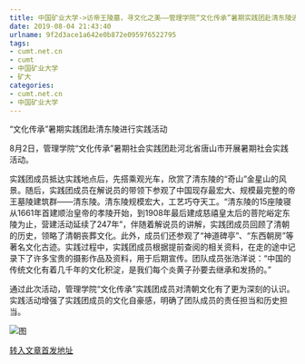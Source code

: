 ```yaml
---
title: 中国矿业大学->访帝王陵墓，寻文化之美——管理学院“文化传承”暑期实践团赴清东陵进行实践活动 | cumt.net.cn
date: 2019-08-04 21:43:40
urlname: 9f2d3ace1a642e0b872e095976522795
tags: 
- cumt.net.cn
- cumt
- 中国矿业大学
- 矿大
categories:
- cumt.net.cn
- 中国矿业大学
---
```



“文化传承”暑期实践团赴清东陵进行实践活动

8月2日，管理学院“文化传承”暑期社会实践团赴河北省唐山市开展暑期社会实践活动。

实践团成员抵达实践地点后，先搭乘观光车，欣赏了清东陵的“奇山”金星山的风景。随后，实践团成员在解说员的带领下参观了中国现存最宏大、规模最完整的帝王墓陵建筑群——清东陵。清东陵规模宏大，工艺巧夺天工。“清东陵的15座陵寝从1661年首建顺治皇帝的孝陵开始，到1908年最后建成慈禧皇太后的菩陀峪定东陵为止，营建活动延续了247年”，伴随着解说员的讲解，实践团成员回顾了清朝的历史，领略了清朝丧葬文化。此外，成员们还参观了“神道碑亭”、“东西朝房”等著名文化古迹。实践过程中，实践团成员根据提前查阅的相关资料，在走的途中记录下了许多宝贵的摄影作品及资料，用于后期宣传。团队成员张浩洋说：“中国的传统文化有着几千年的文化积淀，是我们每个炎黄子孙要去继承和发扬的。”

通过此次活动，管理学院“文化传承”实践团成员对清朝文化有了更为深刻的认识。实践活动增强了实践团成员的文化自豪感，明确了团队成员的责任担当和历史担当。



![图](http://xwzx.cumt.edu.cn/_upload/article/images/bf/9c/e1eb06f0445c83a091cd02a9a297/3cc9c40b-c3f6-439e-94b1-baddcc08f467.jpg)

[转入文章首发地址](http://xwzx.cumt.edu.cn/2a/5a/c523a535130/page.htm)
